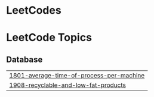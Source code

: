 # LeetCodes
<!---LeetCode Topics Start-->
# LeetCode Topics
## Database
|  |
| ------- |
| [1801-average-time-of-process-per-machine](https://github.com/JackieNeoCEG/LeetCodes/tree/master/1801-average-time-of-process-per-machine) |
| [1908-recyclable-and-low-fat-products](https://github.com/JackieNeoCEG/LeetCodes/tree/master/1908-recyclable-and-low-fat-products) |
<!---LeetCode Topics End-->